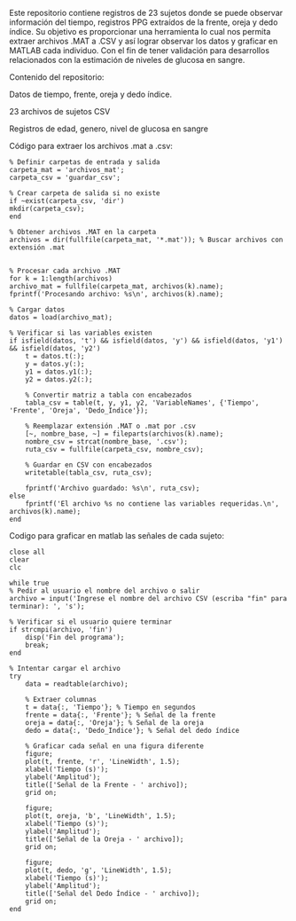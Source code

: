 Este repositorio contiene registros de 23 sujetos donde se puede observar información del tiempo, registros PPG extraídos de la frente, oreja y dedo índice. Su objetivo es proporcionar una herramienta lo cual nos permita extraer archivos .MAT a .CSV y así lograr observar los datos y graficar en MATLAB cada individuo. Con el fin de tener validación para desarrollos relacionados con la estimación de niveles de glucosa en sangre.

Contenido del repositorio:

Datos de tiempo, frente, oreja y dedo índice.

23 archivos de sujetos CSV

Registros de edad, genero, nivel de glucosa en sangre

Código para extraer los archivos .mat a .csv:

    % Definir carpetas de entrada y salida
    carpeta_mat = 'archivos_mat'; 
    carpeta_csv = 'guardar_csv';  

    % Crear carpeta de salida si no existe
    if ~exist(carpeta_csv, 'dir')
    mkdir(carpeta_csv);
    end

    % Obtener archivos .MAT en la carpeta
    archivos = dir(fullfile(carpeta_mat, '*.mat')); % Buscar archivos con extensión .mat


    % Procesar cada archivo .MAT
    for k = 1:length(archivos)
    archivo_mat = fullfile(carpeta_mat, archivos(k).name);
    fprintf('Procesando archivo: %s\n', archivos(k).name);
    
    % Cargar datos
    datos = load(archivo_mat);
    
    % Verificar si las variables existen
    if isfield(datos, 't') && isfield(datos, 'y') && isfield(datos, 'y1') && isfield(datos, 'y2')
        t = datos.t(:);
        y = datos.y(:);
        y1 = datos.y1(:);
        y2 = datos.y2(:);

        % Convertir matriz a tabla con encabezados
        tabla_csv = table(t, y, y1, y2, 'VariableNames', {'Tiempo', 'Frente', 'Oreja', 'Dedo_Indice'});

        % Reemplazar extensión .MAT o .mat por .csv
        [~, nombre_base, ~] = fileparts(archivos(k).name);
        nombre_csv = strcat(nombre_base, '.csv');
        ruta_csv = fullfile(carpeta_csv, nombre_csv);

        % Guardar en CSV con encabezados
        writetable(tabla_csv, ruta_csv);

        fprintf('Archivo guardado: %s\n', ruta_csv);
    else
        fprintf('El archivo %s no contiene las variables requeridas.\n', archivos(k).name);
    end
Codigo para graficar en matlab las señales de cada sujeto:

    close all
    clear
    clc

    while true
    % Pedir al usuario el nombre del archivo o salir
    archivo = input('Ingrese el nombre del archivo CSV (escriba "fin" para terminar): ', 's');
    
    % Verificar si el usuario quiere terminar
    if strcmpi(archivo, 'fin')
        disp('Fin del programa');
        break;
    end

    % Intentar cargar el archivo
    try
        data = readtable(archivo);

        % Extraer columnas
        t = data{:, 'Tiempo'}; % Tiempo en segundos
        frente = data{:, 'Frente'}; % Señal de la frente
        oreja = data{:, 'Oreja'}; % Señal de la oreja
        dedo = data{:, 'Dedo_Indice'}; % Señal del dedo índice

        % Graficar cada señal en una figura diferente
        figure;
        plot(t, frente, 'r', 'LineWidth', 1.5);
        xlabel('Tiempo (s)');
        ylabel('Amplitud');
        title(['Señal de la Frente - ' archivo]);
        grid on;

        figure;
        plot(t, oreja, 'b', 'LineWidth', 1.5);
        xlabel('Tiempo (s)');
        ylabel('Amplitud');
        title(['Señal de la Oreja - ' archivo]);
        grid on;

        figure;
        plot(t, dedo, 'g', 'LineWidth', 1.5);
        xlabel('Tiempo (s)');
        ylabel('Amplitud');
        title(['Señal del Dedo Índice - ' archivo]);
        grid on;
    end
